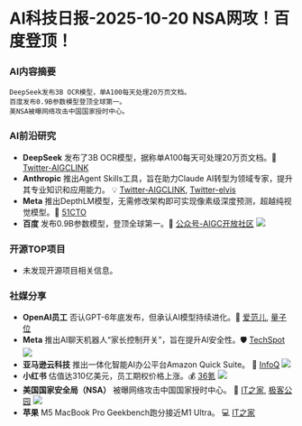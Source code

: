 
# AI科技日报-2025-10-20 NSA网攻！百度登顶！
### **AI内容摘要**
```
DeepSeek发布3B OCR模型，单A100每天处理20万页文档。
百度发布0.9B参数模型登顶全球第一。
美NSA被曝网络攻击中国国家授时中心。
```
### AI前沿研究
*   **DeepSeek** 发布了3B OCR模型，据称单A100每天可处理20万页文档。🚀 [Twitter-AIGCLINK](https://x.com/aigclink/status/1980200006092198355)
*   **Anthropic** 推出Agent Skills工具，旨在助力Claude AI转型为领域专家，提升其专业知识和应用能力。 💡 [Twitter-AIGCLINK](https://x.com/aigclink/status/1980088941417226430), [Twitter-elvis](https://x.com/omarsar0/status/1980052095639126457)
*   **Meta** 推出DepthLM模型，无需修改架构即可实现像素级深度预测，超越纯视觉模型。🤯 [51CTO](https://www.51cto.com/article/827562.html)
*   **百度** 发布0.9B参数模型，登顶全球第一。🎉 [公众号-AIGC开放社区](https://mp.weixin.qq.com/s/gNkWiar5Et-UGlTnCQfC-Q)
    ![](https://mmbiz.qpic.cn/sz_mmbiz_jpg/bVibMfbuuqMmpyiagxYv6tKTXljra3dQeQlC7aINfNX0IwyfnY4UWt7f5ycP6nXO1iabAZugu6FfaZocUTUlArQLw/0?wx_fmt=jpeg)
### 开源TOP项目
*   未发现开源项目相关信息。
### 社媒分享
*   **OpenAI员工** 否认GPT-6年底发布，但承认AI模型持续进化。🤔 [爱范儿](https://www.ifanr.com/545139), [量子位](https://www.qbitai.com/2025/10/343637.html)
*   **Meta** 推出AI聊天机器人“家长控制开关”，旨在提升AI安全性。🛡️ [TechSpot](https://www.techspot.com/news/109917-meta-responds-ai-safety-backlash-stricter-parental-controls.html)
    ![](https://www.techspot.com/images2/news/ts3_thumbs/2025/10/2025-10-19-ts3_thumbs-795.jpg)
*   **亚马逊云科技** 推出一体化智能AI办公平台Amazon Quick Suite。 🏢 [InfoQ](https://www.infoq.cn/article/a5z0cPDm6TKPJiW3vg0j?utm_source=rss&utm_medium=article)
    ![](https://static001.geekbang.org/static/infoq/img/infoq_icon.jpg)
*   **小红书** 估值达310亿美元，员工期权价格上涨。💰 [36氪](https://www.36kr.com/p/3515809571036038)
    ![](https://img.36krcdn.com/hsossms/20251019/v2_8ba53a8f0b1f43aaae4234d9f3f34a66@000000@ai_oswg273368oswg1536oswg722_img_000~tplv-1marlgjv7f-ai-v3:600:400:600:400:q70.jpg)
*   **美国国家安全局（NSA）** 被曝网络攻击中国国家授时中心。 🚨 [IT之家](https://www.ithome.com/0/890/576.htm), [极客公园](http://www.geekpark.net/news/355134)
    ![](https://imgslim.geekpark.net/uploads/image/file/c1/f5/c1f5ec5d7311128af5d9a98073b7567e.png)
*   **苹果** M5 MacBook Pro Geekbench跑分接近M1 Ultra。 💻 [IT之家](https://www.ithome.com/0/890/561.htm)